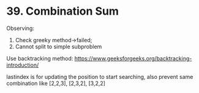 # 39. Combination Sum

Observing:
1. Check greeky method->failed;
2. Cannot split to simple subproblem

Use backtracking method:
https://www.geeksforgeeks.org/backtracking-introduction/

lastindex is for updating the position to start searching, also prevent same combination like [2,2,3], [2,3,2], [3,2,2]
